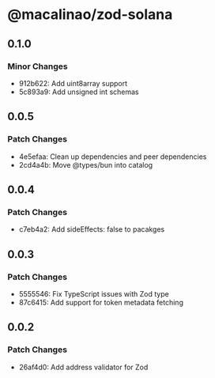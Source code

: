 # @macalinao/zod-solana

## 0.1.0

### Minor Changes

- 912b622: Add uint8array support
- 5c893a9: Add unsigned int schemas

## 0.0.5

### Patch Changes

- 4e5efaa: Clean up dependencies and peer dependencies
- 2cd4a4b: Move @types/bun into catalog

## 0.0.4

### Patch Changes

- c7eb4a2: Add sideEffects: false to pacakges

## 0.0.3

### Patch Changes

- 5555546: Fix TypeScript issues with Zod type
- 87c6415: Add support for token metadata fetching

## 0.0.2

### Patch Changes

- 26af4d0: Add address validator for Zod
